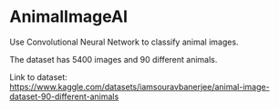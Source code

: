 # AnimalImageAI

Use Convolutional Neural Network to classify animal images.

The dataset has 5400 images and 90 different animals.

Link to dataset: https://www.kaggle.com/datasets/iamsouravbanerjee/animal-image-dataset-90-different-animals
